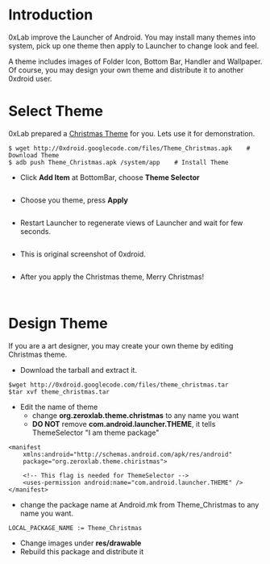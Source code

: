 # Introduction #

0xLab improve the Launcher of Android. You may install many themes into system, pick up one theme then apply to Launcher to change look and feel.

A theme includes images of Folder Icon, Bottom Bar, Handler and Wallpaper. Of course, you may design your own theme and distribute it to another 0xdroid user.

# Select Theme #

0xLab prepared a [Christmas Theme](http://0xdroid.googlecode.com/files/Theme_Christmas.apk) for you. Lets use it for demonstration.

```
$ wget http://0xdroid.googlecode.com/files/Theme_Christmas.apk    # Download Theme
$ adb push Theme_Christmas.apk /system/app    # Install Theme
```
  * Click **Add Item** at BottomBar, choose **Theme Selector**
> ![![](http://lh4.ggpht.com/_tBgWxrFmN1c/SytOC0qhBdI/AAAAAAAAD-Q/DTJRCFXI-aI/s800/theme_howto_1.png)](http://lh4.ggpht.com/_tBgWxrFmN1c/SytOC0qhBdI/AAAAAAAAD-Q/DTJRCFXI-aI/s800/theme_howto_1.png)
  * Choose you theme, press **Apply**
> ![![](http://lh5.ggpht.com/_tBgWxrFmN1c/SytODLeFA3I/AAAAAAAAD-U/Thw-yknEJXM/s800/theme_howto_2.png)](http://lh5.ggpht.com/_tBgWxrFmN1c/SytODLeFA3I/AAAAAAAAD-U/Thw-yknEJXM/s800/theme_howto_2.png)
  * Restart Launcher to regenerate views of Launcher and wait for few seconds.
> ![![](http://lh3.ggpht.com/_tBgWxrFmN1c/SytODLNnBZI/AAAAAAAAD-Y/4c6g-8PLSAg/s800/theme_howto_3.png)](http://lh3.ggpht.com/_tBgWxrFmN1c/SytODLNnBZI/AAAAAAAAD-Y/4c6g-8PLSAg/s800/theme_howto_3.png)

  * This is original screenshot of 0xdroid.
> ![![](http://lh5.ggpht.com/_tBgWxrFmN1c/SytSB7fKEYI/AAAAAAAAD-w/l8-xbveD8jY/s800/0xdroid_0x3.png)](http://lh5.ggpht.com/_tBgWxrFmN1c/SytSB7fKEYI/AAAAAAAAD-w/l8-xbveD8jY/s800/0xdroid_0x3.png)

  * After you apply the Christmas theme, Merry Christmas!
> ![![](http://lh6.ggpht.com/_tBgWxrFmN1c/SytP9GtyRAI/AAAAAAAAD-k/4ubCqXRcvGY/s800/0xdroid_xmas_1.png)](http://lh6.ggpht.com/_tBgWxrFmN1c/SytP9GtyRAI/AAAAAAAAD-k/4ubCqXRcvGY/s800/0xdroid_xmas_1.png)

> ![![](http://lh3.ggpht.com/_tBgWxrFmN1c/SytP9OhHnPI/AAAAAAAAD-o/y8HF9E-PI7s/s800/0xdroid_xmas_2.png)](http://lh3.ggpht.com/_tBgWxrFmN1c/SytP9OhHnPI/AAAAAAAAD-o/y8HF9E-PI7s/s800/0xdroid_xmas_2.png)

# Design Theme #
If you are a art designer, you may create your own theme by editing Christmas theme.

  * Download the tarball and extract it.
```
$wget http://0xdroid.googlecode.com/files/theme_christmas.tar
$tar xvf theme_christmas.tar
```
  * Edit the name of theme
    * change **org.zeroxlab.theme.christmas** to any name you want
    * **DO NOT** remove **com.android.launcher.THEME**, it tells ThemeSelector "I am theme package"
```
<manifest
    xmlns:android="http://schemas.android.com/apk/res/android"
    package="org.zeroxlab.theme.chiristmas">

    <!-- This flag is needed for ThemeSelector -->
    <uses-permission android:name="com.android.launcher.THEME" />
</manifest>
```

  * change the package name at Android.mk from Theme\_Christmas to any name you want.
```
LOCAL_PACKAGE_NAME := Theme_Christmas
```

  * Change images under **res/drawable**
  * Rebuild this package and distribute it
